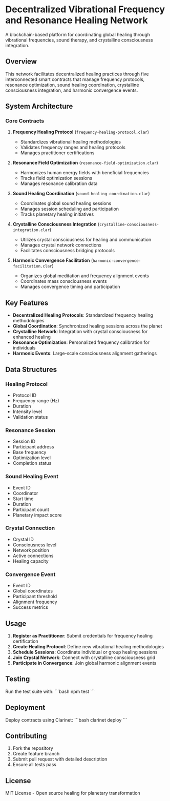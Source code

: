 # Decentralized Vibrational Frequency and Resonance Healing Network

A blockchain-based platform for coordinating global healing through vibrational frequencies, sound therapy, and crystalline consciousness integration.

## Overview

This network facilitates decentralized healing practices through five interconnected smart contracts that manage frequency protocols, resonance optimization, sound healing coordination, crystalline consciousness integration, and harmonic convergence events.

## System Architecture

### Core Contracts

1. **Frequency Healing Protocol** (`frequency-healing-protocol.clar`)
    - Standardizes vibrational healing methodologies
    - Validates frequency ranges and healing protocols
    - Manages practitioner certifications

2. **Resonance Field Optimization** (`resonance-field-optimization.clar`)
    - Harmonizes human energy fields with beneficial frequencies
    - Tracks field optimization sessions
    - Manages resonance calibration data

3. **Sound Healing Coordination** (`sound-healing-coordination.clar`)
    - Coordinates global sound healing sessions
    - Manages session scheduling and participation
    - Tracks planetary healing initiatives

4. **Crystalline Consciousness Integration** (`crystalline-consciousness-integration.clar`)
    - Utilizes crystal consciousness for healing and communication
    - Manages crystal network connections
    - Facilitates consciousness bridging protocols

5. **Harmonic Convergence Facilitation** (`harmonic-convergence-facilitation.clar`)
    - Organizes global meditation and frequency alignment events
    - Coordinates mass consciousness events
    - Manages convergence timing and participation

## Key Features

- **Decentralized Healing Protocols**: Standardized frequency healing methodologies
- **Global Coordination**: Synchronized healing sessions across the planet
- **Crystalline Network**: Integration with crystal consciousness for enhanced healing
- **Resonance Optimization**: Personalized frequency calibration for individuals
- **Harmonic Events**: Large-scale consciousness alignment gatherings

## Data Structures

### Healing Protocol
- Protocol ID
- Frequency range (Hz)
- Duration
- Intensity level
- Validation status

### Resonance Session
- Session ID
- Participant address
- Base frequency
- Optimization level
- Completion status

### Sound Healing Event
- Event ID
- Coordinator
- Start time
- Duration
- Participant count
- Planetary impact score

### Crystal Connection
- Crystal ID
- Consciousness level
- Network position
- Active connections
- Healing capacity

### Convergence Event
- Event ID
- Global coordinates
- Participant threshold
- Alignment frequency
- Success metrics

## Usage

1. **Register as Practitioner**: Submit credentials for frequency healing certification
2. **Create Healing Protocol**: Define new vibrational healing methodologies
3. **Schedule Sessions**: Coordinate individual or group healing sessions
4. **Join Crystal Network**: Connect with crystalline consciousness grid
5. **Participate in Convergence**: Join global harmonic alignment events

## Testing

Run the test suite with:
\`\`\`bash
npm test
\`\`\`

## Deployment

Deploy contracts using Clarinet:
\`\`\`bash
clarinet deploy
\`\`\`

## Contributing

1. Fork the repository
2. Create feature branch
3. Submit pull request with detailed description
4. Ensure all tests pass

## License

MIT License - Open source healing for planetary transformation
